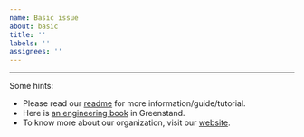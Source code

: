 ```yaml
---
name: Basic issue
about: basic
title: ''
labels: ''
assignees: ''
---
```


---

Some hints:

- Please read our [readme](https://github.com/Greenstand/treetracker-wallet-web#treetracker-impact-wallet) for more information/guide/tutorial.
- Here is [an engineering book](https://greenstand.gitbook.io/engineering/) in Greenstand.
- To know more about our organization, visit our [website](https://greenstand.org).
